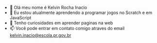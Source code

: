 - 👋 Olá meu nome é Kelvin Rocha Inacio
- 🌱 Eu estou atualmente aprendendo a programar jogos no Scratch e em JavaScript
- 💞️ Tenho curiosidades em aprender paginas na web
- 📫 Você pode entrar em contato comigo atraves do email kelvin.inacio@escola.pr.gov.br

<!---
kelvinK4931B/kelvinK4931B is a ✨ special ✨ repository because its `README.md` (this file) appears on your GitHub profile.
You can click the Preview link to take a look at your changes.
--->

